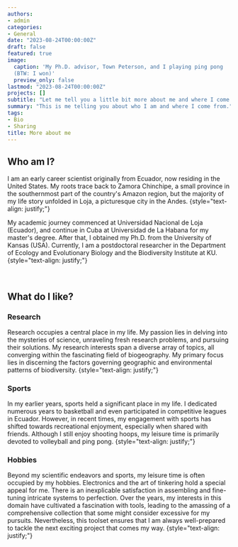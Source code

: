 ```yaml
---
authors:
- admin
categories:
- General
date: "2023-08-24T00:00:00Z"
draft: false
featured: true
image:
  caption: 'My Ph.D. advisor, Town Peterson, and I playing ping pong 
  (BTW: I won)'
  preview_only: false
lastmod: "2023-08-24T00:00:00Z"
projects: []
subtitle: "Let me tell you a little bit more about me and where I come from"
summary: "This is me telling you about who I am and where I come from."
tags:
- Bio
- Sharing
title: More about me
---
```


## Who am I?

I am an early career scientist originally from Ecuador, now residing in the United States. My roots trace back to Zamora Chinchipe, a small province in the southernmost part of the country's Amazon region, but the majority of my life story unfolded in Loja, a picturesque city in the Andes.
{style="text-align: justify;"}

My academic journey commenced at Universidad Nacional de Loja (Ecuador), and continue in Cuba at Universidad de La Habana for my master's degree. After that, I obtained my Ph.D. from the University of Kansas (USA). Currently, I am a postdoctoral researcher in the Department of Ecology and Evolutionary Biology and the Biodiversity Institute at KU.
{style="text-align: justify;"}

<br>

## What do I like?

### Research

Research occupies a central place in my life. My passion lies in delving into the mysteries of science, unraveling fresh research problems, and pursuing their solutions. My research interests span a diverse array of topics, all converging within the fascinating field of biogeography. My primary focus lies in discerning the factors governing geographic and environmental patterns of biodiversity. 
{style="text-align: justify;"}


### Sports

In my earlier years, sports held a significant place in my life. I dedicated numerous years to basketball and even participated in competitive leagues in Ecuador. However, in recent times, my engagement with sports has shifted towards recreational enjoyment, especially when shared with friends. Although I still enjoy shooting hoops, my leisure time is primarily devoted to volleyball and ping pong.
{style="text-align: justify;"}


### Hobbies 

Beyond my scientific endeavors and sports, my leisure time is often occupied by my hobbies. Electronics and the art of tinkering hold a special appeal for me. There is an inexplicable satisfaction in assembling and fine-tuning intricate systems to perfection. Over the years, my interests in this domain have cultivated a fascination with tools, leading to the amassing of a comprehensive collection that some might consider excessive for my pursuits. Nevertheless, this toolset ensures that I am always well-prepared to tackle the next exciting project that comes my way.
{style="text-align: justify;"}